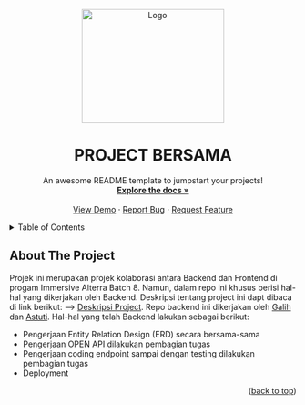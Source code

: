 <div id="top"></div>

<!-- PROJECT LOGO -->
<br />
<div align="center">
  <a href="https://github.com/othneildrew/Best-README-Template">
    <img src="https://media.giphy.com/media/Xcq3ByejsfBzu6WT2L/giphy.gif" alt="Logo" width="250" height="200">
  </a>
  <h1 align="center">PROJECT BERSAMA</h1>

  <p align="center">
    An awesome README template to jumpstart your projects!
    <br />
    <a href="https://github.com/othneildrew/Best-README-Template"><strong>Explore the docs »</strong></a>
    <br />
    <br />
    <a href="https://github.com/othneildrew/Best-README-Template">View Demo</a>
    ·
    <a href="https://github.com/othneildrew/Best-README-Template/issues">Report Bug</a>
    ·
    <a href="https://github.com/othneildrew/Best-README-Template/issues">Request Feature</a>
  </p>
</div>



<!-- TABLE OF CONTENTS -->
<details>
  <summary>Table of Contents</summary>
  <ol>
    <li>
      <a href="#about-the-project">About The Project</a>
      <ul>
        <li><a href="#built-with">Built With</a></li>
      </ul>
    </li>
    <li>
      <a href="#getting-started">Getting Started</a>
      <ul>
        <li><a href="#prerequisites">Prerequisites</a></li>
        <li><a href="#installation">Installation</a></li>
      </ul>
    </li>
    <li><a href="#usage">Usage</a></li>
    <li><a href="#roadmap">Roadmap</a></li>
    <li><a href="#contributing">Contributing</a></li>
    <li><a href="#license">License</a></li>
    <li><a href="#contact">Contact</a></li>
    <li><a href="#acknowledgments">Acknowledgments</a></li>
  </ol>
</details>



<!-- ABOUT THE PROJECT -->
## About The Project

Projek ini merupakan projek kolaborasi antara Backend dan Frontend di progam Immersive Alterra Batch 8. Namun, dalam repo ini khusus berisi hal-hal yang dikerjakan oleh Backend. 
Deskripsi tentang project ini dapt dibaca di link berikut: --> [Deskripsi Project](https://docs.google.com/document/d/1mb8QTb7J77r6rzJwned63H-IVdV20v12ugN365ET9tg/edit).
Repo backend ini dikerjakan oleh [Galih](https://github.com/galihgpr) dan [Astuti](https://github.com/astutirahmawati). Hal-hal yang telah Backend lakukan sebagai berikut:
* Pengerjaan Entity Relation Design (ERD) secara bersama-sama
* Pengerjaan OPEN API dilakukan pembagian tugas
* Pengerjaan coding endpoint sampai dengan testing dilakukan pembagian tugas
* Deployment

<p align="right">(<a href="#top">back to top</a>)</p>
